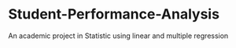 # Student-Performance-Analysis
An academic project in Statistic using linear and multiple regression
